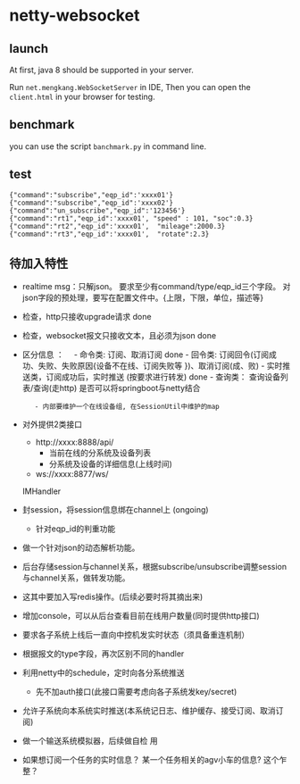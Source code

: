 # netty-websocket

## launch

At first, java 8 should be supported in your server.

Run `net.mengkang.WebSocketServer` in IDE, Then you can open the `client.html` in your browser for testing.

## benchmark

you can use the script `banchmark.py` in command line.

## test
	{"command":"subscribe","eqp_id":'xxxx01'}
	{"command":"subscribe","eqp_id":'xxxx02'}
	{"command":"un_subscribe","eqp_id":'123456'}
	{"command":"rt1","eqp_id":'xxxx01', "speed" : 101, "soc":0.3}
	{"command":"rt2","eqp_id":'xxxx01',  "mileage":2000.3}
	{"command":"rt3","eqp_id":'xxxx01',  "rotate":2.3}
	
## 待加入特性
   - realtime msg：只解json。
              要求至少有command/type/eqp_id三个字段。 
                                          对json字段的预处理，要写在配置文件中。{上限，下限，单位，描述等}
   - 检查，http只接收upgrade请求  done
   - 检查，websocket报文只接收文本，且必须为json done
   - 区分信息 ：　
            - 命令类: 订阅、取消订阅   done
            - 回令类: 订阅回令(订阅成功、失败、失败原因{设备不在线、订阅失败等 })、取消订阅(成、败)
            - 实时推送类，订阅成功后，实时推送 (按要求进行转发) done
            - 查询类：   查询设备列表/查询(走http) 
                                                             是否可以将springboot与netty结合
   			
   			- 内部要维护一个在线设备组, 在SessionUtil中维护的map
   				
   - 对外提供2类接口
      - http://xxxx:8888/api/
      	  - 当前在线的分系统及设备列表
      	  - 分系统及设备的详细信息(上线时间)
      - ws://xxxx:8877/ws/

      IMHandler
   - 封session，将session信息绑在channel上 (ongoing)
     - 针对eqp_id的判重功能
     
   - 做一个针对json的动态解析功能。
   - 后台存储session与channel关系，根据subscribe/unsubscribe调整session与channel关系，做转发功能。
   - 这其中要加入写redis操作。(后续必要时将其摘出来)
   - 增加console，可以从后台查看目前在线用户数量(同时提供http接口)   
   - 要求各子系统上线后一直向中控机发实时状态（须具备重连机制）
   - 根据报文的type字段，再次区别不同的handler
   - 利用netty中的schedule，定时向各分系统推送
   		- 先不加auth接口(此接口需要考虑向各子系统发key/secret)
   - 允许子系统向本系统实时推送(本系统记日志、维护缓存、接受订阅、取消订阅)
   - 做一个输送系统模拟器，后续做自检 用
   - 如果想订阅一个任务的实时信息？ 某一个任务相关的agv小车的信息? 这个乍整？ 